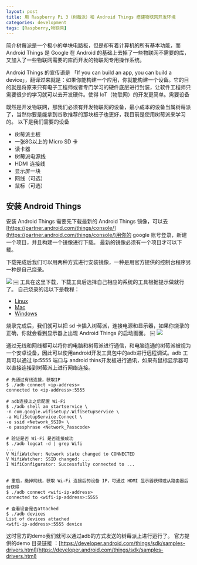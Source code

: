 ```yaml
---
layout: post
title: 用 Raspberry Pi 3（树莓派）和 Android Things 搭建物联网开发环境
categories: development
tags: [Raspberry,物联网]
---
```


简介树莓派是一个极小的单块电路板，但是却有着计算机的所有基本功能，而 Android Things 是 Google 在 Android 的基础上去掉了一些物联网不需要的库，又加入了一些物联网需要的库而开发的物联网专用操作系统。

Android Things 的宣传语是 「If you can build an app, you can build a device」，翻译过来就是：如果你能构建一个应用，你就能构建一个设备。它的目的就是将原来只有电子工程师或者专门学习的硬件底层进行封装，让软件工程师只需要很少的学习就可以去开发硬件。使得 IoT（物联网）的开发更简单。需要设备

既然是开发物联网，那我们必须有开发物联网的设备，最小成本的设备当属树莓派了，当然你要是能拿到谷歌推荐的那块板子也更好，我目前是使用树莓派来学习的。
以下是我们需要的设备

* 树莓派主板
* 一张8G以上的 Micro SD 卡
* 读卡器
* 树莓派电源线
* HDMI 连接线
* 显示屏一块
* 网线（可选）
* 鼠标（可选）

## 安装 Android Things

安装 Android Things 需要先下载最新的 Android Things 镜像，可以去[https://partner.android.com/things/console/](https://partner.android.com/things/console/)用你的 google 账号登录，新建一个项目，并且构建一个镜像进行下载。 最新的镜像必须有一个项目才可以下载。

下载完成后我们可以用两种方式进行安装镜像，一种是用官方提供的控制台程序另一种是自己烧录。

![](http://img.m2ez.com/image/1.jpg)
￼
工具在这里下载，下载工具后选择自己相应的系统的工具根据提示做就行了。
自己烧录的话以下是教程：

* [Linux](https://www.raspberrypi.org/documentation/installation/installing-images/linux.md)
* [Mac](https://www.raspberrypi.org/documentation/installation/installing-images/linux.md)
* [Windows](https://www.raspberrypi.org/documentation/installation/installing-images/windows.md)

烧录完成后，我们就可以把 sd 卡插入树莓派，连接电源和显示器，如果你烧录的正确，你就会看到显示器上出现 Android Things 的启动画面。
￼
![](http://img.m2ez.com/image/2.jpg)

通过无线和网线都可以将你的电脑和树莓派进行通信，和电脑连通的树莓派被视为一个安卓设备，因此可以使用android开发工具包中的adb进行远程调试。adb 工具可以通过 ip:5555 端口与 android thins开发板进行通讯，如果有鼠标显示器可以直接连接到树莓派上进行网络连接。

```shell
# 先通过有线连接，获取IP
$ ./adb connect <ip-address>
connected to <ip-address>:5555

# adb连接上之后配置 Wi-Fi
$ ./adb shell am startservice \
-n com.google.wifisetup/.WifiSetupService \
-a WifiSetupService.Connect \
-e ssid <Network_SSID> \
-e passphrase <Network_Passcode>

# 验证是否 Wi-Fi 是否连接成功
$ ./adb logcat -d | grep Wifi
...
V WifiWatcher: Network state changed to CONNECTED
V WifiWatcher: SSID changed: ...
I WifiConfigurator: Successfully connected to ...


# 重启，撤掉网线，获取 Wi-Fi 连接后的设备 IP，可通过 HDMI 显示器获得或从路由器后台获得
$ ./adb connect <wifi-ip-address>
connected to <wifi-ip-address>:5555

# 查看设备是否attached
$ ./adb devices
List of devices attached
<wifi-ip-address>:5555 device
```

这时官方的demo我们就可以通过adb的方式发送的树莓派上进行运行了。
官方提供的demo 目录链接 ：[https://developer.android.com/things/sdk/samples-drivers.html](https://developer.android.com/things/sdk/samples-drivers.html)
